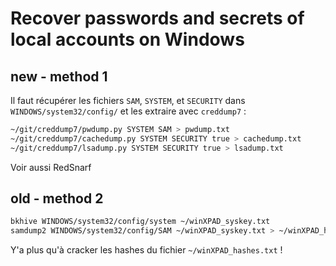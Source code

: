 # Recover passwords and secrets of local accounts on Windows

## new - method 1

Il faut récupérer les fichiers `SAM`, `SYSTEM`, et `SECURITY` dans `WINDOWS/system32/config/` et les extraire avec `creddump7` :

``` bash
~/git/creddump7/pwdump.py SYSTEM SAM > pwdump.txt
~/git/creddump7/cachedump.py SYSTEM SECURITY true > cachedump.txt
~/git/creddump7/lsadump.py SYSTEM SECURITY true > lsadump.txt
```

Voir aussi RedSnarf

## old - method 2

``` bash
bkhive WINDOWS/system32/config/system ~/winXPAD_syskey.txt
samdump2 WINDOWS/system32/config/SAM ~/winXPAD_syskey.txt > ~/winXPAD_hashes.txt
```

Y'a plus qu'à cracker les hashes du fichier `~/winXPAD_hashes.txt` !
